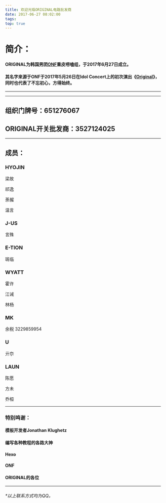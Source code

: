 ```yaml
---
title: 欢迎光临ORIGINAL电路批发商
date: 2017-06-27 08:02:00
tags:
top: true 
---
```

# 简介：
#### ORIGINAL为韩国男团[ONF](https://baike.baidu.com/item/ONF/22048488)重皮唠嗑组，于2017年6月27日成立。
#### 其名字来源于ONF于2017年5月26日在Idol Concert上的初次演出《[Original](https://www.bilibili.com/video/av10857848?from=search&seid=7794265218534044010)》，同时也代表了不忘初心，方得始终。

---
<!-- more -->
---
## 组织门牌号：651276067
## ORIGINAL开关批发商：3527124025
---
## 成员：
### HYOJIN
梁故 

祁逸

荼赧

温言
### J-US
言殊
### E-TION
斑临
### WYATT
霍许

江诫

林杨
### MK
余税 3229859954
### U
亓夵
### LAUN
陈愿

方未

乔桓

---
### 特别鸣谢：
#### 模板开发者Jonathan Klughetz
#### 编写各种教程的各路大神
#### Hexo
#### ONF
#### ORIGINAL的各位
---
###### *以上联系方式均为QQ。